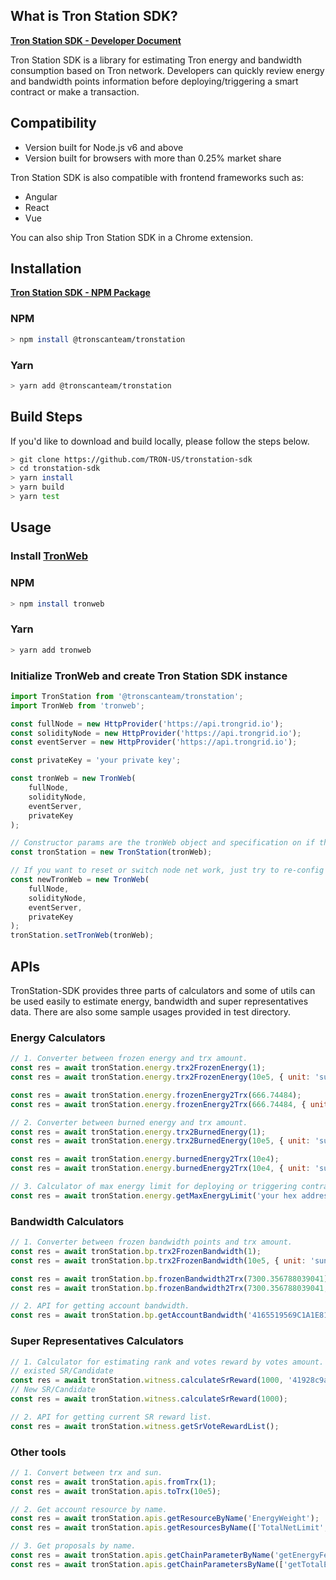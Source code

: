 ## What is Tron Station SDK?

__[Tron Station SDK - Developer Document](https://developers.tron.network/docs/tron-station-intro)__

Tron Station SDK is a library for estimating Tron energy and bandwidth consumption based on Tron network. Developers can quickly review energy and bandwidth points information before deploying/triggering a smart contract or make a transaction.


## Compatibility
- Version built for Node.js v6 and above
- Version built for browsers with more than 0.25% market share

Tron Station SDK is also compatible with frontend frameworks such as:
- Angular
- React
- Vue

You can also ship Tron Station SDK in a Chrome extension.

## Installation

__[Tron Station SDK - NPM Package](https://www.npmjs.com/package/@tronscanteam/tronstation)__


### NPM
```bash
> npm install @tronscanteam/tronstation
```

### Yarn
```bash
> yarn add @tronscanteam/tronstation
```

## Build Steps

If you'd like to download and build locally, please follow the steps below.
```bash
> git clone https://github.com/TRON-US/tronstation-sdk
> cd tronstation-sdk
> yarn install
> yarn build
> yarn test
```

## Usage

### Install [TronWeb](https://github.com/Tron-US/tronweb)

### NPM
```bash
> npm install tronweb
```

### Yarn
```bash
> yarn add tronweb
```

### Initialize TronWeb and create Tron Station SDK instance

```js
import TronStation from '@tronscanteam/tronstation';
import TronWeb from 'tronweb';

const fullNode = new HttpProvider('https://api.trongrid.io');
const solidityNode = new HttpProvider('https://api.trongrid.io');
const eventServer = new HttpProvider('https://api.trongrid.io');

const privateKey = 'your private key';

const tronWeb = new TronWeb(
    fullNode,
    solidityNode,
    eventServer,
    privateKey
);

// Constructor params are the tronWeb object and specification on if the net type is on main net or test net/private net
const tronStation = new TronStation(tronWeb);

// If you want to reset or switch node net work, just try to re-config your tronWeb and reset in tronStation sdk.
const newTronWeb = new TronWeb(
    fullNode,
    solidityNode,
    eventServer,
    privateKey
);
tronStation.setTronWeb(tronWeb);
```
## APIs

TronStation-SDK provides three parts of calculators and some of utils can be used easily to estimate energy, bandwidth and super representatives data.
There are also some sample usages provided in test directory.

### Energy Calculators
```js
// 1. Converter between frozen energy and trx amount.
const res = await tronStation.energy.trx2FrozenEnergy(1);
const res = await tronStation.energy.trx2FrozenEnergy(10e5, { unit: 'sun' });

const res = await tronStation.energy.frozenEnergy2Trx(666.74484);
const res = await tronStation.energy.frozenEnergy2Trx(666.74484, { unit: 'sun' });

// 2. Converter between burned energy and trx amount.
const res = await tronStation.energy.trx2BurnedEnergy(1);
const res = await tronStation.energy.trx2BurnedEnergy(10e5, { unit: 'sun' });

const res = await tronStation.energy.burnedEnergy2Trx(10e4);
const res = await tronStation.energy.burnedEnergy2Trx(10e4, { unit: 'sun' });

// 3. Calculator of max energy limit for deploying or triggering contract.
const res = await tronStation.energy.getMaxEnergyLimit('your hex address', 1000);
```

### Bandwidth Calculators
```js
// 1. Converter between frozen bandwidth points and trx amount.
const res = await tronStation.bp.trx2FrozenBandwidth(1);
const res = await tronStation.bp.trx2FrozenBandwidth(10e5, { unit: 'sun' });

const res = await tronStation.bp.frozenBandwidth2Trx(7300.356788039041);
const res = await tronStation.bp.frozenBandwidth2Trx(7300.356788039041, { unit: 'sun' });

// 2. API for getting account bandwidth.
const res = await tronStation.bp.getAccountBandwidth('4165519569C1A1E81646902142DD56A791DEBCB0D8');
```

### Super Representatives Calculators
```js
// 1. Calculator for estimating rank and votes reward by votes amount.
// existed SR/Candidate
const res = await tronStation.witness.calculateSrReward(1000, '41928c9af0651632157ef27a2cf17ca72c575a4d21');
// New SR/Candidate
const res = await tronStation.witness.calculateSrReward(1000);

// 2. API for getting current SR reward list.
const res = await tronStation.witness.getSrVoteRewardList();
```

### Other tools
```js
// 1. Convert between trx and sun.
const res = await tronStation.apis.fromTrx(1);
const res = await tronStation.apis.toTrx(10e5);

// 2. Get account resource by name.
const res = await tronStation.apis.getResourceByName('EnergyWeight');
const res = await tronStation.apis.getResourcesByName(['TotalNetLimit', 'TotalNetWeight']);

// 3. Get proposals by name.
const res = await tronStation.apis.getChainParameterByName('getEnergyFee');
const res = await tronStation.apis.getChainParametersByName(['getTotalEnergyCurrentLimit', 'getEnergyFee']);
```
